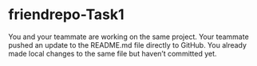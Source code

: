 # friendrepo-Task1
You and your teammate are working on the same project. Your teammate pushed an update to the README.md file directly to GitHub. You already made local changes to the same file but haven’t committed yet.
